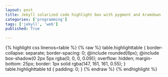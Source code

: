 ```yaml
---
layout: post
title: Jekyll solarized code highlight box with pygment and kramdown
categories: ['programming']
tags: ['jekyll', 'web']
published: True

---
```


{% highlight css linenos=table %}
{% raw %}
table.highlighttable {
  border-collapse: separate;
  border-spacing: 0;
  @include rounded(6px);
  @include box-shadow(0 2px 5px rgba(0, 0, 0, 0.09));
  overflow: hidden;
  margin-bottom: 25px;
  border: 1px solid rgba(147, 161, 161, 0.55);
}
table.highlighttable td {
  padding: 0;
}
{% endraw %}
{% endhighlight %}

